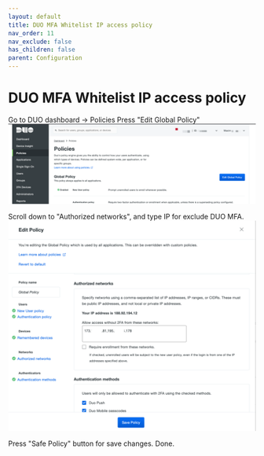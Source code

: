 ```yaml
---
layout: default
title: DUO MFA Whitelist IP access policy
nav_order: 11
nav_exclude: false
has_children: false
parent: Configuration
---
```


# DUO MFA Whitelist IP access policy

Go to DUO dashboard -> Policies 
Press "Edit Global Policy"  
![](images/DUOMFA_WHITELIST_01.png)  
  
Scroll down to "Authorized networks", and type IP for exclude DUO MFA.  
![](images/DUOMFA_WHITELIST_02.png)  

Press "Safe Policy" button for save changes. Done.   

